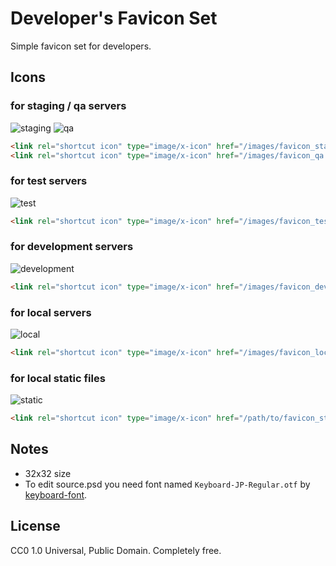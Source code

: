 Developer's Favicon Set
=======================

Simple favicon set for developers.

Icons
-----

### for staging / qa servers

![staging](https://raw.githubusercontent.com/ryochin/developer-favicon/master/favicon_staging.ico)
![qa](https://raw.githubusercontent.com/ryochin/developer-favicon/master/favicon_qa.ico)

```html
<link rel="shortcut icon" type="image/x-icon" href="/images/favicon_staging.ico">
<link rel="shortcut icon" type="image/x-icon" href="/images/favicon_qa.ico">
```

### for test servers

![test](https://raw.githubusercontent.com/ryochin/developer-favicon/master/favicon_test.ico)

```html
<link rel="shortcut icon" type="image/x-icon" href="/images/favicon_test.ico">
```

### for development servers

![development](https://raw.githubusercontent.com/ryochin/developer-favicon/master/favicon_development.ico)

```html
<link rel="shortcut icon" type="image/x-icon" href="/images/favicon_development.ico">
```

### for local servers

![local](https://raw.githubusercontent.com/ryochin/developer-favicon/master/favicon_local.ico)

```html
<link rel="shortcut icon" type="image/x-icon" href="/images/favicon_local.ico">
```

### for local static files

![static](https://raw.githubusercontent.com/ryochin/developer-favicon/master/favicon_static.ico)

```html
<link rel="shortcut icon" type="image/x-icon" href="/path/to/favicon_static.ico">
```

Notes
-----

* 32x32 size
* To edit source.psd you need font named `Keyboard-JP-Regular.otf` by [keyboard-font](https://github.com/n-yuji/keyboard-font).

License
-------

CC0 1.0 Universal, Public Domain. Completely free.
